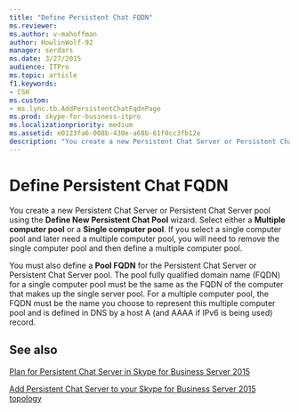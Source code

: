 ```yaml
---
title: "Define Persistent Chat FQDN"
ms.reviewer: 
ms.author: v-mahoffman
author: HowlinWolf-92
manager: serdars
ms.date: 3/27/2015
audience: ITPro
ms.topic: article
f1.keywords:
- CSH
ms.custom:
- ms.lync.tb.AddPersistentChatFqdnPage
ms.prod: skype-for-business-itpro
ms.localizationpriority: medium
ms.assetid: e0123fa6-008b-430e-a68b-61f0cc3fb12e
description: "You create a new Persistent Chat Server or Persistent Chat Server pool using the Define New Persistent Chat Pool wizard. Select either a Multiple computer pool or a Single computer pool. If you select a single computer pool and later need a multiple computer pool, you will need to remove the single computer pool and then define a multiple computer pool."
---
```


# Define Persistent Chat FQDN
 
You create a new Persistent Chat Server or Persistent Chat Server pool using the **Define New Persistent Chat Pool** wizard. Select either a **Multiple computer pool** or a **Single computer pool**. If you select a single computer pool and later need a multiple computer pool, you will need to remove the single computer pool and then define a multiple computer pool.
  
You must also define a **Pool FQDN** for the Persistent Chat Server or Persistent Chat Server pool. The pool fully qualified domain name (FQDN) for a single computer pool must be the same as the FQDN of the computer that makes up the single server pool. For a multiple computer pool, the FQDN must be the name you choose to represent this multiple computer pool and is defined in DNS by a host A (and AAAA if IPv6 is being used) record.
  
## See also

[Plan for Persistent Chat Server in Skype for Business Server 2015](../../plan-your-deployment/persistent-chat-server/persistent-chat-server.md)
  
[Add Persistent Chat Server to your Skype for Business Server 2015 topology](../../deploy/deploy-persistent-chat-server/add-persistent-chat-server.md)
